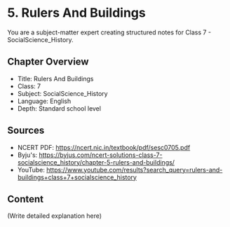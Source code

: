 # 5. Rulers And Buildings

You are a subject-matter expert creating structured notes for Class 7 - SocialScience_History.

## Chapter Overview
- Title: Rulers And Buildings
- Class: 7
- Subject: SocialScience_History
- Language: English
- Depth: Standard school level

## Sources
- NCERT PDF: https://ncert.nic.in/textbook/pdf/sesc0705.pdf
- Byju's: https://byjus.com/ncert-solutions-class-7-socialscience_history/chapter-5-rulers-and-buildings/
- YouTube: https://www.youtube.com/results?search_query=rulers-and-buildings+class+7+socialscience_history

## Content
(Write detailed explanation here)
